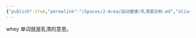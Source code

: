 ```yaml
---
{"publish":true,"permalink":"/Spaces/2-Area/运动健康/乳清蛋白粉.md","aliases":"WHEY","title":"乳清蛋白粉","created":"2022-09-17","modified":"2023-03-14","published":"2025-07-29T23:04:11.390+08:00","cssclasses":""}
---
```



whey 单词就是乳清的意思。